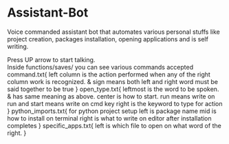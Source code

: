 # Assistant-Bot
Voice commanded assistant bot that automates various personal stuffs like project creation, packages installation, opening applications and is self writing.

Press UP arrow to start talking.<br>
Inside functions/saves/ you can see various commands accepted
command.txt{
  left column is the action performed when any of the right column work is recognized.
  & sign means both left and right word must be said together to be true
}
open_type.txt{
  leftmost is the word to be spoken. & has same meaning as above.
  center is how to start. run means write on run and start means write on cmd key
  right is the keyword to type for action
}
python_imports.txt{
  for python project setup
  left is package name
  mid is how to install on terminal
  right is what to write on editor after installation completes
}
specific_apps.txt{
  left is which file to open on what word of the right.
}
